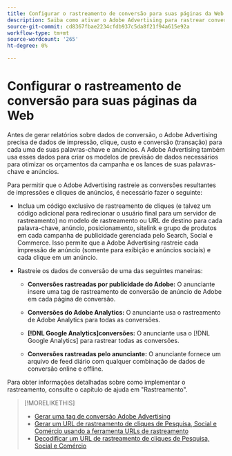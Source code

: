 ```yaml
---
title: Configurar o rastreamento de conversão para suas páginas da Web
description: Saiba como ativar o Adobe Advertising para rastrear conversões resultantes de impressões e cliques de anúncios.
source-git-commit: cd8367fbae2234cfdb937c5da8f21f94a615e92a
workflow-type: tm+mt
source-wordcount: '265'
ht-degree: 0%

---
```


# Configurar o rastreamento de conversão para suas páginas da Web

<!-- I don't think this is necessary here -- we already have a bullet point in the implementation overview -- so removing from TOC. -->

Antes de gerar relatórios sobre dados de conversão, o Adobe Advertising precisa de dados de impressão, clique, custo e conversão (transação) para cada uma de suas palavras-chave e anúncios. A Adobe Advertising também usa esses dados para criar os modelos de previsão de dados necessários para otimizar os orçamentos da campanha e os lances de suas palavras-chave e anúncios.

Para permitir que o Adobe Advertising rastreie as conversões resultantes de impressões e cliques de anúncios, é necessário fazer o seguinte:

* Inclua um código exclusivo de rastreamento de cliques (e talvez um código adicional para redirecionar o usuário final para um servidor de rastreamento) no modelo de rastreamento ou URL de destino para cada palavra-chave, anúncio, posicionamento, sitelink e grupo de produtos em cada campanha de publicidade gerenciada pelo Search, Social e Commerce. Isso permite que a Adobe Advertising rastreie cada impressão de anúncio (somente para exibição e anúncios sociais) e cada clique em um anúncio.

* Rastreie os dados de conversão de uma das seguintes maneiras:

   * **Conversões rastreadas por publicidade do Adobe:** O anunciante insere uma tag de rastreamento de conversão de anúncio de Adobe em cada página de conversão.

   * **Conversões do Adobe Analytics:** O anunciante usa o rastreamento de Adobe Analytics para todas as conversões.

   * **[!DNL Google Analytics]conversões:** O anunciante usa o [!DNL Google Analytics] para rastrear todas as conversões.

   * **Conversões rastreadas pelo anunciante:** O anunciante fornece um arquivo de feed diário com qualquer combinação de dados de conversão online e offline.

Para obter informações detalhadas sobre como implementar o rastreamento, consulte o capítulo de ajuda em &quot;Rastreamento&quot;.

>[!MORELIKETHIS]
>
>* [Gerar uma tag de conversão Adobe Advertising](/help/search-social-commerce/tools/conversion-tag-generate.md)
>* [Gerar um URL de rastreamento de cliques de Pesquisa, Social e Comércio usando a ferramenta URLs de rastreamento](/help/search-social-commerce/tools/click-tracking-url-generate.md)
>* [Decodificar um URL de rastreamento de cliques de Pesquisa, Social e Comércio](/help/search-social-commerce/tools/click-tracking-url-decode.md)

